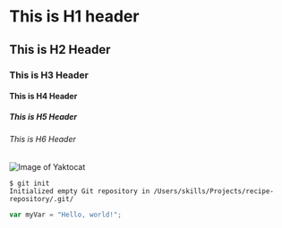 # This is H1 header
## This is H2 Header
### This is H3 Header
#### This is H4 Header
##### This is H5 Header
###### This is H6 Header

![Image of Yaktocat](https://octodex.github.com/images/yaktocat.png)

```
$ git init
Initialized empty Git repository in /Users/skills/Projects/recipe-repository/.git/
```
``` javascript
var myVar = "Hello, world!";
```
